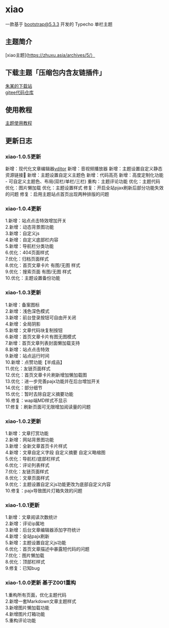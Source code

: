 # xiao
一款基于 bootstrap@5.3.3 开发的 Typecho 单栏主题

## 主题简介
[xiao主题](https://zhuxu.asia/archives/5/）

## 下载主题「压缩包内含友链插件」
[朱某的下载站](https://xz.zhuxu.asia/xiao)<br>
[gitee代码仓库](https://gitee.com/zhuxucy/xiao)

## 使用教程
[主题使用教程](https://zhuxu.asia/archives/35/)

## 更新日志

### xiao-1.0.5更新
新增：现代化文章编辑器[vditor](https://b3log.org/vditor/)
新增：音视频播放器
新增：主题设置自定义静态资源链接🔗
新增：主题设置自定义主题色
新增：代码高亮
新增：高度定制化功能 - 可自定义主题色、布局(双栏/单栏/三栏)
重构：主题评论功能
优化：主题代码
优化：图片懒加载
优化：主题设置样式
修复：开启全站pjax刷新后部分功能失效的问题
修复：启用主题站点首页出现两种排版的问题

### xiao-1.0.4更新

1.新增：站点点击特效增加开关<br>
2.新增：动态背景图功能<br>
3.新增：自定义js<br>
4.新增：自定义底部栏内容<br>
5.新增：导航栏分类功能<br>
6.优化：404页面样式<br>
7.优化：归档页面样式<br>
8.优化：首页文章卡片 有图/无图 样式<br>
9.优化：搜索页面 有图/无图 样式<br>
10.优化：主题设置备份功能

### xiao-1.0.3更新

1.新增：备案图标<br>
2.新增：浅色深色模式<br>
3.新增：前台登录按钮可自由开关闭<br>
4.新增：全局阴影<br>
5.新增：文章代码块复制按钮<br>
6.新增：首页文章卡片有图无图模式<br>
7.新增：首页文章列表封面懒加载支持<br>
8.新增：站点点击特效<br>
9.新增：站点运行时间<br>
10.新增：点赞功能【半成品】<br>
11.优化：友链页面样式<br>
12.优化：首页文章卡片刷新增加懒加载图<br>
13.优化：进一步完善pajx功能并在后台增加开关<br>
14.优化：部分细节<br>
15.优化：暂时去除自定义摘要功能<br>
16.修复：wap端MD样式不显示<br>
17.修复：刷新页面可无限增加阅读量的问题

### xiao-1.0.2更新

1.新增：文章打赏功能<br>
2.新增：网站背景图功能<br>
3.新增：全新文章首页卡片样式<br>
4.新增：文章自定义字段 自定义摘要 自定义略缩图<br>
5.优化：导航栏/底部栏样式<br>
6.优化：评论列表样式<br>
7.优化：友链页面样式<br>
8.优化：文章页面样式<br>
9.优化：主题设置自定义js功能更改为底部自定义内容<br>
10.修复：pajx导致图片灯箱失效的问题

### xiao-1.0.1更新

1.新增：文章阅读次数统计<br>
2.新增：评论ip属地<br>
3.新增：后台文章编辑器添加字符统计<br>
4.新增：全站pajx刷新<br>
5.新增：主题设置自定义js功能<br>
6.优化：首页文章描述中暴露短代码的问题<br>
7.优化：图片懒加载<br>
8.优化：顶部栏样式<br>
9.修复：已知bug

### xiao-1.0.0更新 基于Z001重构

1.重构所有页面，优化主题代码<br>
2.新增一套Markdown文章主题样式<br>
3.新增图片懒加载功能<br>
4.新增图片灯箱功能<br>
5.重构评论功能
